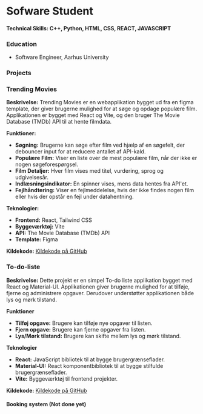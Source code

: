 #  Sofware Student

#### Technical Skills: C++, Python, HTML, CSS, REACT, JAVASCRIPT

### Education
- Software Engineer, Aarhus University

### Projects

### Trending Movies
**Beskrivelse:**
Trending Movies er en webapplikation bygget ud fra en figma template, der giver brugerne mulighed for at søge og opdage populære film. 
Applikationen er bygget med React og Vite, og den bruger The Movie Database (TMDb) API til at hente filmdata.

**Funktioner:**
- **Søgning:** Brugerne kan søge efter film ved hjælp af en søgefelt, der debouncer input for at reducere antallet af API-kald.
- **Populære Film:** Viser en liste over de mest populære film, når der ikke er nogen søgeforespørgsel.
- **Film Detaljer:** Hver film vises med titel, vurdering, sprog og udgivelsesår.
- **Indlæsningsindikator:** En spinner vises, mens data hentes fra API'et.
- **Fejlhåndtering:** Viser en fejlmeddelelse, hvis der ikke findes nogen film eller hvis der opstår en fejl under datahentning.

**Teknologier:**
- **Frontend:** React, Tailwind CSS
- **Byggeværktøj:** Vite
- **API:** The Movie Database (TMDb) API
- **Template:** Figma

**Kildekode:**
[Kildekode på GitHub](https://github.com/dit-github-canhforresten/trending-movies)

### To-do-liste
**Beskrivelse:**
Dette projekt er en simpel To-do liste applikation bygget med React og Material-UI. Applikationen giver brugerne mulighed for at tilføje, fjerne og administrere opgaver. Derudover understøtter applikationen både lys og mørk tilstand.

**Funktioner**
- **Tilføj opgave:** Brugere kan tilføje nye opgaver til listen.
- **Fjern opgave:** Brugere kan fjerne opgaver fra listen.
- **Lys/Mørk tilstand:** Brugere kan skifte mellem lys og mørk tilstand.

**Teknologier**
- **React:** JavaScript bibliotek til at bygge brugergrænseflader.
- **Material-UI:** React komponentbibliotek til at bygge stilfulde brugergrænseflader.
- **Vite:** Byggeværktøj til frontend projekter.

**Kildekode:**
[Kildekode på GitHub](https://github.com/dit-github-canhforresten/trending-movies)

#### Booking system (Not done yet)
